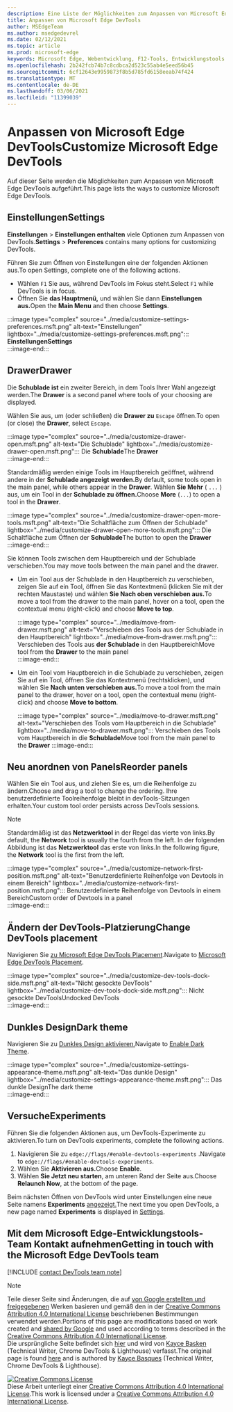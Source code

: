 ```yaml
---
description: Eine Liste der Möglichkeiten zum Anpassen von Microsoft Edge DevTools
title: Anpassen von Microsoft Edge DevTools
author: MSEdgeTeam
ms.author: msedgedevrel
ms.date: 02/12/2021
ms.topic: article
ms.prod: microsoft-edge
keywords: Microsoft Edge, Webentwicklung, F12-Tools, Entwicklungstools
ms.openlocfilehash: 2b242fcb74b7c8cdbca2d523c55ab4e5eed56b45
ms.sourcegitcommit: 6cf12643e9959873f8b5d785fd6158eeab74f424
ms.translationtype: MT
ms.contentlocale: de-DE
ms.lasthandoff: 03/06/2021
ms.locfileid: "11399039"
---
```

<!-- Copyright Kayce Basques 

   Licensed under the Apache License, Version 2.0 (the "License");
   you may not use this file except in compliance with the License.
   You may obtain a copy of the License at

       https://www.apache.org/licenses/LICENSE-2.0

   Unless required by applicable law or agreed to in writing, software
   distributed under the License is distributed on an "AS IS" BASIS,
   WITHOUT WARRANTIES OR CONDITIONS OF ANY KIND, either express or implied.
   See the License for the specific language governing permissions and
   limitations under the License.  -->

# <a name="customize-microsoft-edge-devtools"></a><span data-ttu-id="9524d-104">Anpassen von Microsoft Edge DevTools</span><span class="sxs-lookup"><span data-stu-id="9524d-104">Customize Microsoft Edge DevTools</span></span>  

<span data-ttu-id="9524d-105">Auf dieser Seite werden die Möglichkeiten zum Anpassen von Microsoft Edge DevTools aufgeführt.</span><span class="sxs-lookup"><span data-stu-id="9524d-105">This page lists the ways to customize Microsoft Edge DevTools.</span></span>  

## <a name="settings"></a><span data-ttu-id="9524d-106">Einstellungen</span><span class="sxs-lookup"><span data-stu-id="9524d-106">Settings</span></span>  

<span data-ttu-id="9524d-107">**Einstellungen**  >  **Einstellungen enthalten** viele Optionen zum Anpassen von DevTools.</span><span class="sxs-lookup"><span data-stu-id="9524d-107">**Settings** > **Preferences** contains many options for customizing DevTools.</span></span>  

<span data-ttu-id="9524d-108">Führen Sie zum Öffnen von Einstellungen eine der folgenden Aktionen aus.</span><span class="sxs-lookup"><span data-stu-id="9524d-108">To open Settings, complete one of the following actions.</span></span>  

*   <span data-ttu-id="9524d-109">Wählen `F1` Sie aus, während DevTools im Fokus steht.</span><span class="sxs-lookup"><span data-stu-id="9524d-109">Select `F1` while DevTools is in focus.</span></span>  
*   <span data-ttu-id="9524d-110">Öffnen Sie **das Hauptmenü,** und wählen Sie dann **Einstellungen aus.**</span><span class="sxs-lookup"><span data-stu-id="9524d-110">Open the **Main Menu** and then choose **Settings**.</span></span>  
    
:::image type="complex" source="../media/customize-settings-preferences.msft.png" alt-text="Einstellungen" lightbox="../media/customize-settings-preferences.msft.png":::
   **<span data-ttu-id="9524d-112">Einstellungen</span><span class="sxs-lookup"><span data-stu-id="9524d-112">Settings</span></span>**  
:::image-end:::  

## <a name="drawer"></a><span data-ttu-id="9524d-113">Drawer</span><span class="sxs-lookup"><span data-stu-id="9524d-113">Drawer</span></span>  

<span data-ttu-id="9524d-114">Die **Schublade ist** ein zweiter Bereich, in dem Tools Ihrer Wahl angezeigt werden.</span><span class="sxs-lookup"><span data-stu-id="9524d-114">The **Drawer** is a second panel where tools of your choosing are displayed.</span></span>  

<span data-ttu-id="9524d-115">Wählen Sie aus, um \(oder schließen\) die **Drawer zu** `Escape` öffnen.</span><span class="sxs-lookup"><span data-stu-id="9524d-115">To open \(or close\) the **Drawer**, select `Escape`.</span></span>  

:::image type="complex" source="../media/customize-drawer-open.msft.png" alt-text="Die Schublade" lightbox="../media/customize-drawer-open.msft.png":::
   <span data-ttu-id="9524d-117">Die **Schublade**</span><span class="sxs-lookup"><span data-stu-id="9524d-117">The **Drawer**</span></span>  
:::image-end:::  

<span data-ttu-id="9524d-118">Standardmäßig werden einige Tools im Hauptbereich geöffnet, während andere in der **Schublade angezeigt werden.**</span><span class="sxs-lookup"><span data-stu-id="9524d-118">By default, some tools open in the main panel, while others appear in the **Drawer**.</span></span>  <span data-ttu-id="9524d-119">Wählen **Sie Mehr** \( `...` \) aus, um ein Tool in der **Schublade zu öffnen.**</span><span class="sxs-lookup"><span data-stu-id="9524d-119">Choose **More** \(`...`\) to open a tool in the **Drawer**.</span></span>  

:::image type="complex" source="../media/customize-drawer-open-more-tools.msft.png" alt-text="Die Schaltfläche zum Öffnen der Schublade" lightbox="../media/customize-drawer-open-more-tools.msft.png":::
   <span data-ttu-id="9524d-121">Die Schaltfläche zum Öffnen der **Schublade**</span><span class="sxs-lookup"><span data-stu-id="9524d-121">The button to open the **Drawer**</span></span>  
:::image-end:::  

<span data-ttu-id="9524d-122">Sie können Tools zwischen dem Hauptbereich und der Schublade verschieben.</span><span class="sxs-lookup"><span data-stu-id="9524d-122">You may move tools between the main panel and the drawer.</span></span>  

*   <span data-ttu-id="9524d-123">Um ein Tool aus der Schublade in den Hauptbereich zu verschieben, zeigen Sie auf ein Tool, öffnen Sie das Kontextmenü \(klicken Sie mit der rechten Maustaste\) und wählen **Sie Nach oben verschieben aus.**</span><span class="sxs-lookup"><span data-stu-id="9524d-123">To move a tool from the drawer to the main panel, hover on a tool, open the contextual menu \(right-click\) and choose **Move to top**.</span></span>  
    
    :::image type="complex" source="../media/move-from-drawer.msft.png" alt-text="Verschieben des Tools aus der Schublade in den Hauptbereich" lightbox="../media/move-from-drawer.msft.png":::
       <span data-ttu-id="9524d-125">Verschieben des Tools aus **der Schublade** in den Hauptbereich</span><span class="sxs-lookup"><span data-stu-id="9524d-125">Move tool from the **Drawer** to the main panel</span></span>  
    :::image-end:::  
    
*   <span data-ttu-id="9524d-126">Um ein Tool vom Hauptbereich in die Schublade zu verschieben, zeigen Sie auf ein Tool, öffnen Sie das Kontextmenü \(rechtsklicken\), und wählen Sie **Nach unten verschieben aus.**</span><span class="sxs-lookup"><span data-stu-id="9524d-126">To move a tool from the main panel to the drawer, hover on a tool, open the contextual menu \(right-click\) and choose **Move to bottom**.</span></span>  
    
    :::image type="complex" source="../media/move-to-drawer.msft.png" alt-text="Verschieben des Tools vom Hauptbereich in die Schublade" lightbox="../media/move-to-drawer.msft.png":::
       <span data-ttu-id="9524d-128">Verschieben des Tools vom Hauptbereich in die **Schublade**</span><span class="sxs-lookup"><span data-stu-id="9524d-128">Move tool from the main panel to the **Drawer**</span></span>
    :::image-end:::  
    

## <a name="reorder-panels"></a><span data-ttu-id="9524d-129">Neu anordnen von Panels</span><span class="sxs-lookup"><span data-stu-id="9524d-129">Reorder panels</span></span>  

<span data-ttu-id="9524d-130">Wählen Sie ein Tool aus, und ziehen Sie es, um die Reihenfolge zu ändern.</span><span class="sxs-lookup"><span data-stu-id="9524d-130">Choose and drag a tool to change the ordering.</span></span>  <span data-ttu-id="9524d-131">Ihre benutzerdefinierte Toolreihenfolge bleibt in devTools-Sitzungen erhalten.</span><span class="sxs-lookup"><span data-stu-id="9524d-131">Your custom tool order persists across DevTools sessions.</span></span>  

> [!NOTE]
> <span data-ttu-id="9524d-132">Standardmäßig ist das **Netzwerktool** in der Regel das vierte von links.</span><span class="sxs-lookup"><span data-stu-id="9524d-132">By default, the **Network** tool is usually the fourth from the left.</span></span>  <span data-ttu-id="9524d-133">In der folgenden Abbildung ist das **Netzwerktool** das erste von links.</span><span class="sxs-lookup"><span data-stu-id="9524d-133">In the following figure, the **Network** tool is the first from the left.</span></span>  

:::image type="complex" source="../media/customize-network-first-position.msft.png" alt-text="Benutzerdefinierte Reihenfolge von Devtools in einem Bereich" lightbox="../media/customize-network-first-position.msft.png":::
   <span data-ttu-id="9524d-135">Benutzerdefinierte Reihenfolge von Devtools in einem Bereich</span><span class="sxs-lookup"><span data-stu-id="9524d-135">Custom order of Devtools in a panel</span></span>  
:::image-end:::  

## <a name="change-devtools-placement"></a><span data-ttu-id="9524d-136">Ändern der DevTools-Platzierung</span><span class="sxs-lookup"><span data-stu-id="9524d-136">Change DevTools placement</span></span>  

<span data-ttu-id="9524d-137">Navigieren Sie [zu Microsoft Edge DevTools Placement][DevToolsPlacement].</span><span class="sxs-lookup"><span data-stu-id="9524d-137">Navigate to [Microsoft Edge DevTools Placement][DevToolsPlacement].</span></span>  

:::image type="complex" source="../media/customize-dev-tools-dock-side.msft.png" alt-text="Nicht gesockte DevTools" lightbox="../media/customize-dev-tools-dock-side.msft.png":::
   <span data-ttu-id="9524d-139">Nicht gesockte DevTools</span><span class="sxs-lookup"><span data-stu-id="9524d-139">Undocked DevTools</span></span>  
:::image-end:::  

## <a name="dark-theme"></a><span data-ttu-id="9524d-140">Dunkles Design</span><span class="sxs-lookup"><span data-stu-id="9524d-140">Dark theme</span></span>  

<span data-ttu-id="9524d-141">Navigieren Sie zu [Dunkles Design aktivieren.][DarkTheme]</span><span class="sxs-lookup"><span data-stu-id="9524d-141">Navigate to [Enable Dark Theme][DarkTheme].</span></span>  

:::image type="complex" source="../media/customize-settings-appearance-theme.msft.png" alt-text="Das dunkle Design" lightbox="../media/customize-settings-appearance-theme.msft.png":::
   <span data-ttu-id="9524d-143">Das dunkle Design</span><span class="sxs-lookup"><span data-stu-id="9524d-143">The dark theme</span></span>  
:::image-end:::  

## <a name="experiments"></a><span data-ttu-id="9524d-144">Versuche</span><span class="sxs-lookup"><span data-stu-id="9524d-144">Experiments</span></span>  

<span data-ttu-id="9524d-145">Führen Sie die folgenden Aktionen aus, um DevTools-Experimente zu aktivieren.</span><span class="sxs-lookup"><span data-stu-id="9524d-145">To turn on DevTools experiments, complete the following actions.</span></span>  

1.  <span data-ttu-id="9524d-146">Navigieren Sie zu `edge://flags/#enable-devtools-experiments` .</span><span class="sxs-lookup"><span data-stu-id="9524d-146">Navigate to `edge://flags/#enable-devtools-experiments`.</span></span>  
1.  <span data-ttu-id="9524d-147">Wählen Sie **Aktivieren aus.**</span><span class="sxs-lookup"><span data-stu-id="9524d-147">Choose **Enable**.</span></span>  
1.  <span data-ttu-id="9524d-148">Wählen **Sie Jetzt neu starten**, am unteren Rand der Seite aus.</span><span class="sxs-lookup"><span data-stu-id="9524d-148">Choose **Relaunch Now**, at the bottom of the page.</span></span>  

<span data-ttu-id="9524d-149">Beim nächsten Öffnen von DevTools wird unter Einstellungen eine neue Seite namens **Experiments** [angezeigt.](#settings)</span><span class="sxs-lookup"><span data-stu-id="9524d-149">The next time you open DevTools, a new page named **Experiments** is displayed in [Settings](#settings).</span></span>  

## <a name="getting-in-touch-with-the-microsoft-edge-devtools-team"></a><span data-ttu-id="9524d-150">Mit dem Microsoft Edge-Entwicklungstools-Team Kontakt aufnehmen</span><span class="sxs-lookup"><span data-stu-id="9524d-150">Getting in touch with the Microsoft Edge DevTools team</span></span>  

[!INCLUDE [contact DevTools team note](../includes/contact-devtools-team-note.md)]  

<!-- image links -->  

[ImageMoreIcon]: ../media/more-icon.msft.png  

<!-- links -->  

[DevToolsPlacement]: ./placement.md "Ändern der Platzierung von Microsoft Edge DevTools | Microsoft Docs"  
[DarkTheme]: ./dark-theme.md "Aktivieren des dunklen Designs in Microsoft Edge DevTools | Microsoft Docs"  

> [!NOTE]
> <span data-ttu-id="9524d-153">Teile dieser Seite sind Änderungen, die auf [von Google erstellten und freigegebenen][GoogleSitePolicies] Werken basieren und gemäß den in der [Creative Commons Attribution 4.0 International License][CCA4IL] beschriebenen Bestimmungen verwendet werden.</span><span class="sxs-lookup"><span data-stu-id="9524d-153">Portions of this page are modifications based on work created and [shared by Google][GoogleSitePolicies] and used according to terms described in the [Creative Commons Attribution 4.0 International License][CCA4IL].</span></span>  
> <span data-ttu-id="9524d-154">Die ursprüngliche Seite befindet sich [hier](https://developers.google.com/web/tools/chrome-devtools/customize/index) und wird von [Kayce Basken][KayceBasques] \(Technical Writer, Chrome DevTools \& Lighthouse\) verfasst.</span><span class="sxs-lookup"><span data-stu-id="9524d-154">The original page is found [here](https://developers.google.com/web/tools/chrome-devtools/customize/index) and is authored by [Kayce Basques][KayceBasques] \(Technical Writer, Chrome DevTools \& Lighthouse\).</span></span>  

[![Creative Commons License][CCby4Image]][CCA4IL]  
<span data-ttu-id="9524d-156">Diese Arbeit unterliegt einer [Creative Commons Attribution 4.0 International License][CCA4IL].</span><span class="sxs-lookup"><span data-stu-id="9524d-156">This work is licensed under a [Creative Commons Attribution 4.0 International License][CCA4IL].</span></span>  

[CCA4IL]: https://creativecommons.org/licenses/by/4.0  
[CCby4Image]: https://i.creativecommons.org/l/by/4.0/88x31.png  
[GoogleSitePolicies]: https://developers.google.com/terms/site-policies  
[KayceBasques]: https://developers.google.com/web/resources/contributors/kaycebasques  
